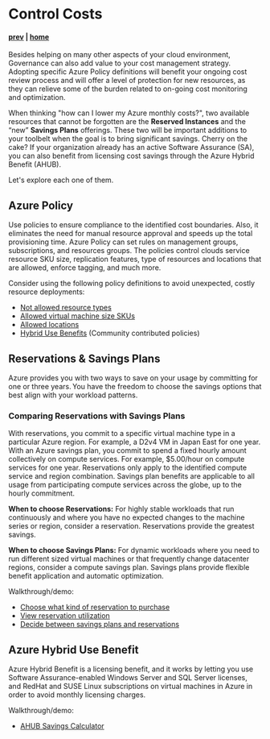 # Control Costs

#### [prev](./optimize.md) | [home](./readme.md)  

Besides helping on many other aspects of your cloud environment, Governance can also add value to your cost management strategy. Adopting specific Azure Policy definitions will benefit your ongoing cost review process and will offer a level of protection for new resources, as they can relieve some of the burden related to on-going cost monitoring and optimization.

When thinking "how can I lower my Azure monthly costs?", two available resources that cannot be forgotten are the **Reserved Instances** and the “new” **Savings Plans** offerings. These two will be important additions to your toolbelt when the goal is to bring significant savings. Cherry on the cake? If your organization already has an active Software Assurance (SA), you can also benefit from licensing cost savings through the Azure Hybrid Benefit (AHUB).

Let's explore each one of them.


## Azure Policy 

Use policies to ensure compliance to the identified cost boundaries. Also, it eliminates the need for manual resource approval and speeds up the total provisioning time.
Azure Policy can set rules on management groups, subscriptions, and resources groups. The policies control clouds service resource SKU size, replication features, type of resources and locations that are allowed, enforce tagging, and much more. 

Consider using the following policy definitions to avoid unexpected, costly resource deployments:
- [Not allowed resource types](https://portal.azure.com/#blade/Microsoft_Azure_Policy/PolicyDetailBlade/definitionId/%2Fproviders%2FMicrosoft.Authorization%2FpolicyDefinitions%2F6c112d4e-5bc7-47ae-a041-ea2d9dccd749)
- [Allowed virtual machine size SKUs](https://portal.azure.com/#blade/Microsoft_Azure_Policy/PolicyDetailBlade/definitionId/%2Fproviders%2FMicrosoft.Authorization%2FpolicyDefinitions%2Fcccc23c7-8427-4f53-ad12-b6a63eb452b3)
- [Allowed locations](https://ms.portal.azure.com/#view/Microsoft_Azure_Policy/PolicyDetailBlade/definitionId/%2Fproviders%2FMicrosoft.Authorization%2FpolicyDefinitions%2Fe56962a6-4747-49cd-b67b-bf8b01975c4c)
- [Hybrid Use Benefits](https://github.com/Azure/Community-Policy/tree/master/Policies/HybridUseBenefits) (Community contributed policies)

## Reservations & Savings Plans

Azure provides you with two ways to save on your usage by committing for one or three years. You have the freedom to choose the savings options that best align with your workload patterns.


### Comparing Reservations with Savings Plans

With reservations, you commit to a specific virtual machine type in a particular Azure region. For example, a D2v4 VM in Japan East for one year. With an Azure savings plan, you commit to spend a fixed hourly amount collectively on compute services. For example, $5.00/hour on compute services for one year. Reservations only apply to the identified compute service and region combination. Savings plan benefits are applicable to all usage from participating compute services across the globe, up to the hourly commitment.

**When to choose Reservations:** For highly stable workloads that run continuously and where you have no expected changes to the machine series or region, consider a reservation. Reservations provide the greatest savings.

**When to choose Savings Plans:** For dynamic workloads where you need to run different sized virtual machines or that frequently change datacenter regions, consider a compute savings plan. Savings plans provide flexible benefit application and automatic optimization.

Walkthrough/demo:  

- [Choose what kind of reservation to purchase](https://learn.microsoft.com/en-us/azure/cost-management-billing/reservations/determine-reservation-purchase#recommendations-in-the-azure-portal)
- [View reservation utilization](https://learn.microsoft.com/en-us/azure/cost-management-billing/reservations/reservation-utilization)
- [Decide between savings plans and reservations](https://learn.microsoft.com/en-us/azure/cost-management-billing/savings-plan/decide-between-savings-plan-reservation)


## Azure Hybrid Use Benefit

Azure Hybrid Benefit is a licensing benefit, and it works by letting you use Software Assurance-enabled Windows Server and SQL Server licenses, and RedHat and SUSE Linux subscriptions on virtual machines in Azure in order to avoid monthly licensing charges. 

Walkthrough/demo: 

- [AHUB Savings Calculator](https://azure.microsoft.com/en-us/pricing/hybrid-benefit)
